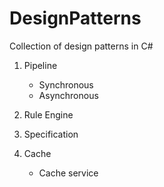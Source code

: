 # DesignPatterns

Collection of design patterns in C#

1. Pipeline
	- Synchronous
	- Asynchronous

2. Rule Engine
3. Specification
4. Cache
	- Cache service
